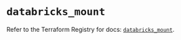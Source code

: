 # `databricks_mount`

Refer to the Terraform Registry for docs: [`databricks_mount`](https://registry.terraform.io/providers/databricks/databricks/1.36.3/docs/resources/mount).
